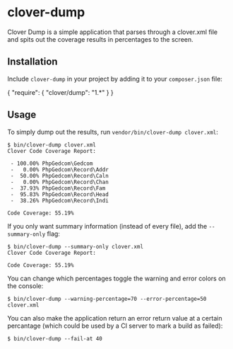 # clover-dump

Clover Dump is a simple application that parses through a clover.xml file and spits out the coverage results in percentages to the screen. 

## Installation

Include `clover-dump` in your project by adding it to your `composer.json` file:

{
    "require": {
        "clover/dump": "1.*"
    }
}

## Usage

To simply dump out the results, run `vendor/bin/clover-dump clover.xml`:

    $ bin/clover-dump clover.xml 
    Clover Code Coverage Report:
    
     - 100.00% PhpGedcom\Gedcom
     -   0.00% PhpGedcom\Record\Addr
     -  50.00% PhpGedcom\Record\Caln
     -   0.00% PhpGedcom\Record\Chan
     -  37.93% PhpGedcom\Record\Fam
     -  95.83% PhpGedcom\Record\Head
     -  38.26% PhpGedcom\Record\Indi
    
    Code Coverage: 55.19%

If you only want summary information (instead of every file), add the `--summary-only` flag: 

    $ bin/clover-dump --summary-only clover.xml 
    Clover Code Coverage Report:
    
    Code Coverage: 55.19%

You can change which percentages toggle the warning and error colors on the console: 

    
    $ bin/clover-dump --warning-percentage=70 --error-percentage=50 clover.xml 

You can also make the application return an error return value at a certain percantage (which could be used by a CI server to mark a build as failed): 

    $ bin/clover-dump --fail-at 40 
    
